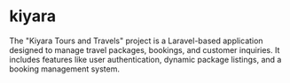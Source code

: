 # kiyara
The "Kiyara Tours and Travels" project is a Laravel-based application designed to manage travel packages, bookings, and customer inquiries. It includes features like user authentication, dynamic package listings, and a booking management system.

